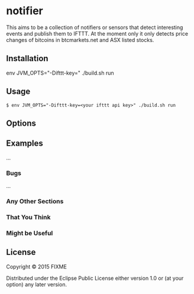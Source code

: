 # notifier

This aims to be a collection of notifiers or sensors that detect interesting events and publish them to IFTTT. At the moment only it only detects price changes of bitcoins in btcmarkets.net and ASX listed stocks.

## Installation

   env JVM_OPTS="-Difttt-key=<your ifttt api key>" ./build.sh run

## Usage

    $ env JVM_OPTS="-Difttt-key=<your ifttt api key>" ./build.sh run

## Options


## Examples

...

### Bugs

...

### Any Other Sections
### That You Think
### Might be Useful

## License

Copyright © 2015 FIXME

Distributed under the Eclipse Public License either version 1.0 or (at
your option) any later version.
